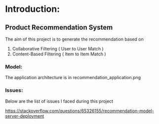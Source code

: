 # Introduction:
## Product Recommendation System

The aim of this project is to generate the recommendation based on 
1. Collaborative Filtering ( User to User Match )
2. Content-Based Filtering ( Item to Item Match )

### Model:

The application architecture is in recommendation_application.png

### Issues:

Below are the list of issues I faced during this project

https://stackoverflow.com/questions/65326155/recommendation-model-server-deployment
